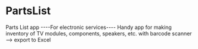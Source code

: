 # PartsList
Parts List app
----For electronic services----
Handy app for making inventory of TV modules, components, speakers, etc. with barcode scanner --> export to Excel
